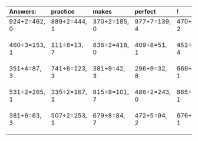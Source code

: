 | Answers: | practice | makes | perfect | ! |
| :--- | :--- | :--- | :--- | :--- |
| 924÷2=462, 0 | 889÷2=444, 1 | 370÷2=185, 0 | 977÷7=139, 4 | 470÷6=78, 2 | 
|   |   |   |   |   | 
|   |   |   |   |   | 
|   |   |   |   |   | 
| 460÷3=153, 1 | 111÷8=13, 7 | 836÷2=418, 0 | 409÷8=51, 1 | 452÷8=56, 4 | 
|   |   |   |   |   | 
|   |   |   |   |   | 
|   |   |   |   |   | 
| 351÷4=87, 3 | 741÷6=123, 3 | 381÷9=42, 3 | 296÷9=32, 8 | 669÷2=334, 1 | 
|   |   |   |   |   | 
|   |   |   |   |   | 
|   |   |   |   |   | 
| 531÷2=265, 1 | 335÷2=167, 1 | 815÷8=101, 7 | 486÷2=243, 0 | 865÷8=108, 1 | 
|   |   |   |   |   | 
|   |   |   |   |   | 
|   |   |   |   |   | 
| 381÷6=63, 3 | 507÷2=253, 1 | 679÷8=84, 7 | 472÷5=94, 2 | 676÷3=225, 1 | 
|   |   |   |   |   | 
|   |   |   |   |   | 
|   |   |   |   |   | 
